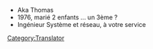 - Aka Thomas
- 1976, marié 2 enfants ... un 3ème ?
- Ingénieur Système et réseau, à votre service

[Category:Translator](Category:Translator "wikilink")
